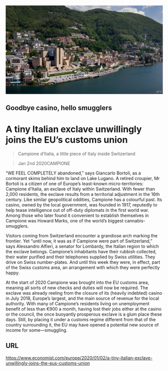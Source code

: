 ![](./images/20200104_EUP501.jpg)

## Goodbye casino, hello smugglers

# A tiny Italian exclave unwillingly joins the EU’s customs union

> Campione d’Italia, a little piece of Italy inside Switzerland

> Jan 2nd 2020CAMPIONE

“WE FEEL COMPLETELY abandoned,” says Giancarlo Bortoli, as a cormorant skims behind him to land on Lake Lugano. A retired croupier, Mr Bortoli is a citizen of one of Europe’s least-known micro-territories: Campione d’Italia, an exclave of Italy within Switzerland. With fewer than 2,000 residents, the exclave results from a territorial adjustment in the 16th century. Like similar geopolitical oddities, Campione has a colourful past. Its casino, owned by the local government, was founded in 1917, reputedly to help tease intelligence out of off-duty diplomats in the first world war. Among those who later found it convenient to establish themselves in Campione was Howard Marks, one of the world’s biggest cannabis-smugglers.

Visitors coming from Switzerland encounter a grandiose arch marking the frontier. Yet “until now, it was as if Campione were part of Switzerland,” says Alessandro Alfieri, a senator for Lombardy, the Italian region to which the exclave belongs. Campione’s inhabitants have their rubbish collected, their water purified and their telephones supplied by Swiss utilities. They drive on Swiss number-plates. And until this week they were, in effect, part of the Swiss customs area, an arrangement with which they were perfectly happy.

At the start of 2020 Campione was brought into the EU customs area, meaning all sorts of new checks and duties will now be required. The exclave was already reeling from the closure of its (heavily indebted) casino in July 2018, Europe’s largest, and the main source of revenue for the local authority. With many of Campione’s residents living on unemployment benefit of less than €900 a month, having lost their jobs either at the casino or the council, the once buoyantly prosperous exclave is a glum place these days. Still, by placing it under a customs regime different from that of the country surrounding it, the EU may have opened a potential new source of income for some—smuggling.

## URL

https://www.economist.com/europe/2020/01/02/a-tiny-italian-exclave-unwillingly-joins-the-eus-customs-union

